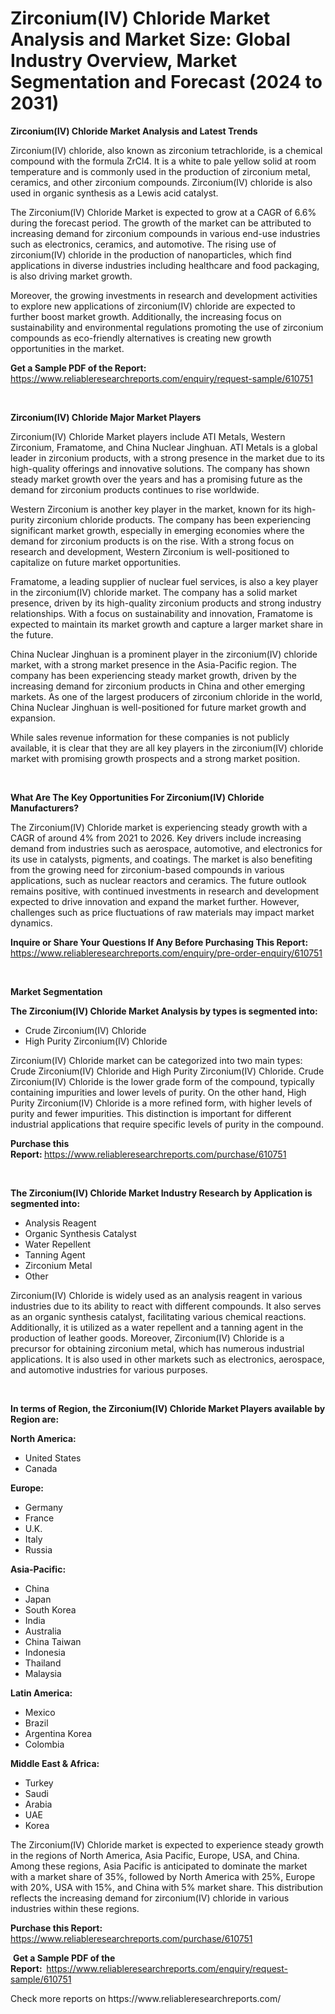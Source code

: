 <p><h1>Zirconium(IV) Chloride Market Analysis and Market Size: Global Industry Overview, Market Segmentation and Forecast (2024 to 2031)</h1></p><p><strong>Zirconium(IV) Chloride Market Analysis and Latest Trends</strong></p>
<p><p>Zirconium(IV) chloride, also known as zirconium tetrachloride, is a chemical compound with the formula ZrCl4. It is a white to pale yellow solid at room temperature and is commonly used in the production of zirconium metal, ceramics, and other zirconium compounds. Zirconium(IV) chloride is also used in organic synthesis as a Lewis acid catalyst.</p><p>The Zirconium(IV) Chloride Market is expected to grow at a CAGR of 6.6% during the forecast period. The growth of the market can be attributed to increasing demand for zirconium compounds in various end-use industries such as electronics, ceramics, and automotive. The rising use of zirconium(IV) chloride in the production of nanoparticles, which find applications in diverse industries including healthcare and food packaging, is also driving market growth.</p><p>Moreover, the growing investments in research and development activities to explore new applications of zirconium(IV) chloride are expected to further boost market growth. Additionally, the increasing focus on sustainability and environmental regulations promoting the use of zirconium compounds as eco-friendly alternatives is creating new growth opportunities in the market.</p></p>
<p><strong>Get a Sample PDF of the Report:&nbsp;</strong> <a href="https://www.reliableresearchreports.com/enquiry/request-sample/610751">https://www.reliableresearchreports.com/enquiry/request-sample/610751</a></p>
<p>&nbsp;</p>
<p><strong>Zirconium(IV) Chloride Major Market Players</strong></p>
<p><p>Zirconium(IV) Chloride Market players include ATI Metals, Western Zirconium, Framatome, and China Nuclear Jinghuan. ATI Metals is a global leader in zirconium products, with a strong presence in the market due to its high-quality offerings and innovative solutions. The company has shown steady market growth over the years and has a promising future as the demand for zirconium products continues to rise worldwide.</p><p>Western Zirconium is another key player in the market, known for its high-purity zirconium chloride products. The company has been experiencing significant market growth, especially in emerging economies where the demand for zirconium products is on the rise. With a strong focus on research and development, Western Zirconium is well-positioned to capitalize on future market opportunities.</p><p>Framatome, a leading supplier of nuclear fuel services, is also a key player in the zirconium(IV) chloride market. The company has a solid market presence, driven by its high-quality zirconium products and strong industry relationships. With a focus on sustainability and innovation, Framatome is expected to maintain its market growth and capture a larger market share in the future.</p><p>China Nuclear Jinghuan is a prominent player in the zirconium(IV) chloride market, with a strong market presence in the Asia-Pacific region. The company has been experiencing steady market growth, driven by the increasing demand for zirconium products in China and other emerging markets. As one of the largest producers of zirconium chloride in the world, China Nuclear Jinghuan is well-positioned for future market growth and expansion.</p><p>While sales revenue information for these companies is not publicly available, it is clear that they are all key players in the zirconium(IV) chloride market with promising growth prospects and a strong market position.</p></p>
<p>&nbsp;</p>
<p><strong>What Are The Key Opportunities For Zirconium(IV) Chloride Manufacturers?</strong></p>
<p><p>The Zirconium(IV) Chloride market is experiencing steady growth with a CAGR of around 4% from 2021 to 2026. Key drivers include increasing demand from industries such as aerospace, automotive, and electronics for its use in catalysts, pigments, and coatings. The market is also benefiting from the growing need for zirconium-based compounds in various applications, such as nuclear reactors and ceramics. The future outlook remains positive, with continued investments in research and development expected to drive innovation and expand the market further. However, challenges such as price fluctuations of raw materials may impact market dynamics.</p></p>
<p><strong>Inquire or Share Your Questions If Any Before Purchasing This Report:</strong> <a href="https://www.reliableresearchreports.com/enquiry/pre-order-enquiry/610751">https://www.reliableresearchreports.com/enquiry/pre-order-enquiry/610751</a></p>
<p>&nbsp;</p>
<p><strong>Market Segmentation</strong></p>
<p><strong>The Zirconium(IV) Chloride Market Analysis by types is segmented into:</strong></p>
<p><ul><li>Crude Zirconium(IV) Chloride</li><li>High Purity Zirconium(IV) Chloride</li></ul></p>
<p><p>Zirconium(IV) Chloride market can be categorized into two main types: Crude Zirconium(IV) Chloride and High Purity Zirconium(IV) Chloride. Crude Zirconium(IV) Chloride is the lower grade form of the compound, typically containing impurities and lower levels of purity. On the other hand, High Purity Zirconium(IV) Chloride is a more refined form, with higher levels of purity and fewer impurities. This distinction is important for different industrial applications that require specific levels of purity in the compound.</p></p>
<p><strong>Purchase this Report:&nbsp;</strong><a href="https://www.reliableresearchreports.com/purchase/610751">https://www.reliableresearchreports.com/purchase/610751</a></p>
<p>&nbsp;</p>
<p><strong>The Zirconium(IV) Chloride Market Industry Research by Application is segmented into:</strong></p>
<p><ul><li>Analysis Reagent</li><li>Organic Synthesis Catalyst</li><li>Water Repellent</li><li>Tanning Agent</li><li>Zirconium Metal</li><li>Other</li></ul></p>
<p><p>Zirconium(IV) Chloride is widely used as an analysis reagent in various industries due to its ability to react with different compounds. It also serves as an organic synthesis catalyst, facilitating various chemical reactions. Additionally, it is utilized as a water repellent and a tanning agent in the production of leather goods. Moreover, Zirconium(IV) Chloride is a precursor for obtaining zirconium metal, which has numerous industrial applications. It is also used in other markets such as electronics, aerospace, and automotive industries for various purposes.</p></p>
<p>&nbsp;</p>
<p><strong>In terms of Region, the Zirconium(IV) Chloride Market Players available by Region are:</strong></p>
<p>
    <p> <strong> North America: </strong>
        <ul>
            <li>United States</li>
            <li>Canada</li>
        </ul>
        </p> 
    <p> <strong> Europe: </strong>
        <ul>
            <li>Germany</li>
            <li>France</li>
            <li>U.K.</li>
            <li>Italy</li>
            <li>Russia</li>
        </ul>
        </p> 
    <p> <strong> Asia-Pacific: </strong>
        <ul>
            <li>China</li>
            <li>Japan</li>
            <li>South Korea</li>
            <li>India</li>
            <li>Australia</li>
            <li>China Taiwan</li>
            <li>Indonesia</li>
            <li>Thailand</li>
            <li>Malaysia</li>
        </ul>
        </p> 
    <p> <strong> Latin America: </strong>
        <ul>
            <li>Mexico</li>
            <li>Brazil</li>
            <li>Argentina Korea</li>
            <li>Colombia</li>
        </ul>
        </p> 
    <p> <strong> Middle East & Africa: </strong>
        <ul>
            <li>Turkey</li>
            <li>Saudi</li>
            <li>Arabia</li>
            <li>UAE</li>
            <li>Korea</li>
        </ul>
    </p>
    </p>
<p><p>The Zirconium(IV) Chloride market is expected to experience steady growth in the regions of North America, Asia Pacific, Europe, USA, and China. Among these regions, Asia Pacific is anticipated to dominate the market with a market share of 35%, followed by North America with 25%, Europe with 20%, USA with 15%, and China with 5% market share. This distribution reflects the increasing demand for zirconium(IV) chloride in various industries within these regions.</p></p>
<p><strong>Purchase this Report: </strong><a href="https://www.reliableresearchreports.com/purchase/610751">https://www.reliableresearchreports.com/purchase/610751</a></p>
<p>&nbsp;<strong>Get a Sample PDF of the Report:&nbsp;&nbsp;</strong><a href="https://www.reliableresearchreports.com/enquiry/request-sample/610751">https://www.reliableresearchreports.com/enquiry/request-sample/610751</a></p>
<p><strong></strong></p>
<p>Check more reports on https://www.reliableresearchreports.com/</p>